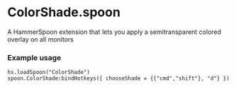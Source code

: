 # ColorShade.spoon
A HammerSpoon extension that lets you apply a semitransparent colored overlay on all monitors

### Example usage
```
hs.loadSpoon("ColorShade")
spoon.ColorShade:bindHotkeys({ chooseShade = {{"cmd","shift"}, "d"} })
```
